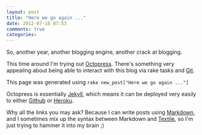 ```yaml
---
layout: post
title: "Here we go again ..."
date: 2012-07-18 07:53
comments: true
categories: 
---
```


So, another year, another blogging engine, another crack at blogging.

This time around I'm trying out [Octopress](http://octopress.org). There's something very appealing about being able to interact with this blog via rake tasks and [Git](http://git-scm.com).

This page was generated using `rake new_post["Here we go again ..."]`

Octopress is essentially [Jekyll](https://github.com/mojombo/jekyll/), which means it can be deployed very easily to either [Github](https://github.com) or [Heroku](http://www.heroku.com).

Why all the links you may ask? Because I can write posts using [Markdown](http://daringfireball.net/projects/markdown), and I sometimes mix up the syntax between Markdown and [Textile](http://www.textism.com/tools/textile/), so I'm just trying to hammer it into my brain ;)